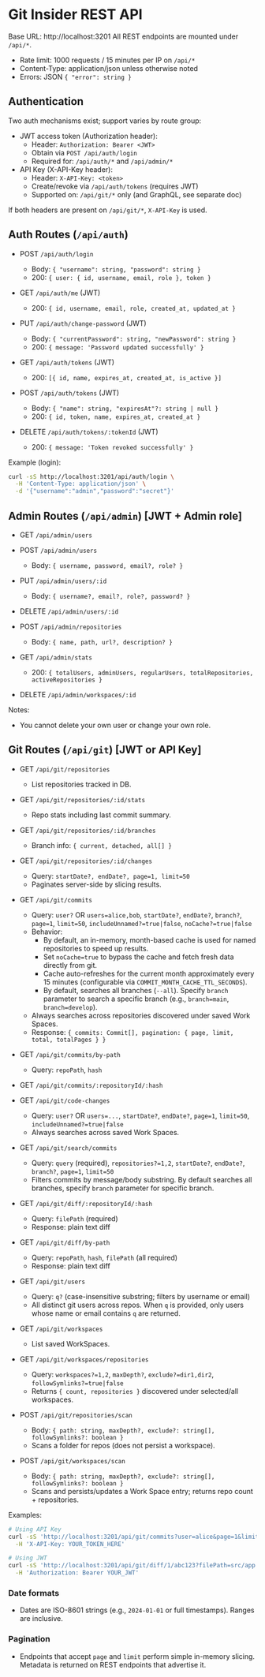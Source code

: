 # Git Insider REST API

Base URL: http://localhost:3201
All REST endpoints are mounted under `/api/*`.

- Rate limit: 1000 requests / 15 minutes per IP on `/api/*`
- Content-Type: application/json unless otherwise noted
- Errors: JSON `{ "error": string }`

## Authentication

Two auth mechanisms exist; support varies by route group:

- JWT access token (Authorization header):
  - Header: `Authorization: Bearer <JWT>`
  - Obtain via `POST /api/auth/login`
  - Required for: `/api/auth/*` and `/api/admin/*`
- API Key (X-API-Key header):
  - Header: `X-API-Key: <token>`
  - Create/revoke via `/api/auth/tokens` (requires JWT)
  - Supported on: `/api/git/*` only (and GraphQL, see separate doc)

If both headers are present on `/api/git/*`, `X-API-Key` is used.


## Auth Routes (`/api/auth`)

- POST `/api/auth/login`
  - Body: `{ "username": string, "password": string }`
  - 200: `{ user: { id, username, email, role }, token }`

- GET `/api/auth/me` (JWT)
  - 200: `{ id, username, email, role, created_at, updated_at }`

- PUT `/api/auth/change-password` (JWT)
  - Body: `{ "currentPassword": string, "newPassword": string }`
  - 200: `{ message: 'Password updated successfully' }`

- GET `/api/auth/tokens` (JWT)
  - 200: `[{ id, name, expires_at, created_at, is_active }]`

- POST `/api/auth/tokens` (JWT)
  - Body: `{ "name": string, "expiresAt"?: string | null }`
  - 200: `{ id, token, name, expires_at, created_at }`

- DELETE `/api/auth/tokens/:tokenId` (JWT)
  - 200: `{ message: 'Token revoked successfully' }`

Example (login):
```bash
curl -sS http://localhost:3201/api/auth/login \
  -H 'Content-Type: application/json' \
  -d '{"username":"admin","password":"secret"}'
```


## Admin Routes (`/api/admin`) [JWT + Admin role]

- GET `/api/admin/users`
- POST `/api/admin/users`
  - Body: `{ username, password, email?, role? }`
- PUT `/api/admin/users/:id`
  - Body: `{ username?, email?, role?, password? }`
- DELETE `/api/admin/users/:id`

- POST `/api/admin/repositories`
  - Body: `{ name, path, url?, description? }`

- GET `/api/admin/stats`
  - 200: `{ totalUsers, adminUsers, regularUsers, totalRepositories, activeRepositories }`

- DELETE `/api/admin/workspaces/:id`

Notes:
- You cannot delete your own user or change your own role.


## Git Routes (`/api/git`) [JWT or API Key]

- GET `/api/git/repositories`
  - List repositories tracked in DB.

- GET `/api/git/repositories/:id/stats`
  - Repo stats including last commit summary.

- GET `/api/git/repositories/:id/branches`
  - Branch info: `{ current, detached, all[] }`

- GET `/api/git/repositories/:id/changes`
  - Query: `startDate?, endDate?, page=1, limit=50`
  - Paginates server-side by slicing results.

- GET `/api/git/commits`
  - Query: `user?` OR `users=alice,bob`, `startDate?`, `endDate?`, `branch?`, `page=1`, `limit=50`, `includeUnnamed?=true|false`, `noCache?=true|false`
  - Behavior:
    - By default, an in-memory, month-based cache is used for named repositories to speed up results.
    - Set `noCache=true` to bypass the cache and fetch fresh data directly from git.
    - Cache auto-refreshes for the current month approximately every 15 minutes (configurable via `COMMIT_MONTH_CACHE_TTL_SECONDS`).
    - By default, searches all branches (`--all`). Specify `branch` parameter to search a specific branch (e.g., `branch=main`, `branch=develop`).
  - Always searches across repositories discovered under saved Work Spaces.
  - Response: `{ commits: Commit[], pagination: { page, limit, total, totalPages } }`

- GET `/api/git/commits/by-path`
  - Query: `repoPath`, `hash`

- GET `/api/git/commits/:repositoryId/:hash`

- GET `/api/git/code-changes`
  - Query: `user?` OR `users=...`, `startDate?`, `endDate?`, `page=1`, `limit=50`, `includeUnnamed?=true|false`
  - Always searches across saved Work Spaces.

- GET `/api/git/search/commits`
  - Query: `query` (required), `repositories?=1,2`, `startDate?`, `endDate?`, `branch?`, `page=1`, `limit=50`
  - Filters commits by message/body substring. By default searches all branches, specify `branch` parameter for specific branch.

- GET `/api/git/diff/:repositoryId/:hash`
  - Query: `filePath` (required)
  - Response: plain text diff

- GET `/api/git/diff/by-path`
  - Query: `repoPath`, `hash`, `filePath` (all required)
  - Response: plain text diff

- GET `/api/git/users`
  - Query: `q?` (case-insensitive substring; filters by username or email)
  - All distinct git users across repos. When `q` is provided, only users whose name or email contains `q` are returned.

- GET `/api/git/workspaces`
  - List saved WorkSpaces.

- GET `/api/git/workspaces/repositories`
  - Query: `workspaces?=1,2`, `maxDepth?`, `exclude?=dir1,dir2`, `followSymlinks?=true|false`
  - Returns `{ count, repositories }` discovered under selected/all workspaces.

- POST `/api/git/repositories/scan`
  - Body: `{ path: string, maxDepth?, exclude?: string[], followSymlinks?: boolean }`
  - Scans a folder for repos (does not persist a workspace).

- POST `/api/git/workspaces/scan`
  - Body: `{ path: string, maxDepth?, exclude?: string[], followSymlinks?: boolean }`
  - Scans and persists/updates a Work Space entry; returns repo count + repositories.

Examples:
```bash
# Using API Key
curl -sS 'http://localhost:3201/api/git/commits?user=alice&page=1&limit=20' \
  -H 'X-API-Key: YOUR_TOKEN_HERE'

# Using JWT
curl -sS 'http://localhost:3201/api/git/diff/1/abc123?filePath=src/app.js' \
  -H 'Authorization: Bearer YOUR_JWT'
```

### Date formats
- Dates are ISO-8601 strings (e.g., `2024-01-01` or full timestamps). Ranges are inclusive.

### Pagination
- Endpoints that accept `page` and `limit` perform simple in-memory slicing. Metadata is returned on REST endpoints that advertise it.

